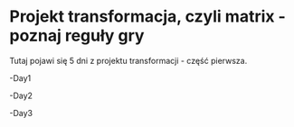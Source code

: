 # Projekt transformacja, czyli matrix - poznaj reguły gry

Tutaj pojawi się 5 dni z projektu transformacji - część pierwsza. 



-Day1

-Day2

-Day3
